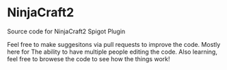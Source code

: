 # NinjaCraft2
Source code for NinjaCraft2 Spigot Plugin

Feel free to make suggesitons via pull requests to improve the code. Mostly here for
The ability to have multiple people editing the code. Also learning, feel free to
browese the code to see how the things work!
